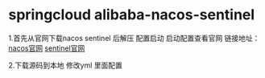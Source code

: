 # springcloud alibaba-nacos-sentinel

1.首先从官网下载nacos sentinel 后解压 配置启动 启动配置查看官网
链接地址：[nacos官网](https://nacos.io/en-us/) [sentinel官网](https://github.com/alibaba/Sentinel/wiki)

 2.下载源码到本地 修改yml 里面配置
